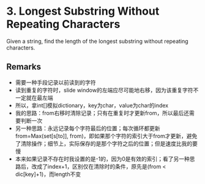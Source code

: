 # 3. Longest Substring Without Repeating Characters

Given a string, find the length of the longest substring without repeating characters.

## Remarks

* 需要一种手段记录以前读到的字符
* 读到重复的字符时，slide window的左端应尽可能地右移，因为该重复字符不一定就在最左端
* 所以，拿int[]模拟dictionary，key为char，value为char的index
* 我的思路：from右移时清除记录；只有在重复时才更新from，所以最后还需要判断一次
* 另一种思路：永远记录每个字符最后的位置；每次循环都更新from=Max(set[s[to]], from)，即如果那个字符的索引大于from才更新，避免了清除操作；细节上，实际保存的是那个字符之后的位置；但是速度比我的要慢
* 本来如果记录不存在时我设置的是-1的，因为0是有效的索引；看了另一种思路后，改成了index+1，区别仅在清除时的条件，原先是(from < dic[key]+1)，而length不变
